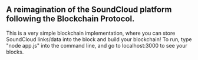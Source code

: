 ## A reimagination of the SoundCloud platform following the Blockchain Protocol.



This is a very simple blockchain implementation, where you can store SoundCloud links/data into the block and build your blockchain! To run, type "node app.js" into the command line, and go to localhost:3000 to see your blocks.
